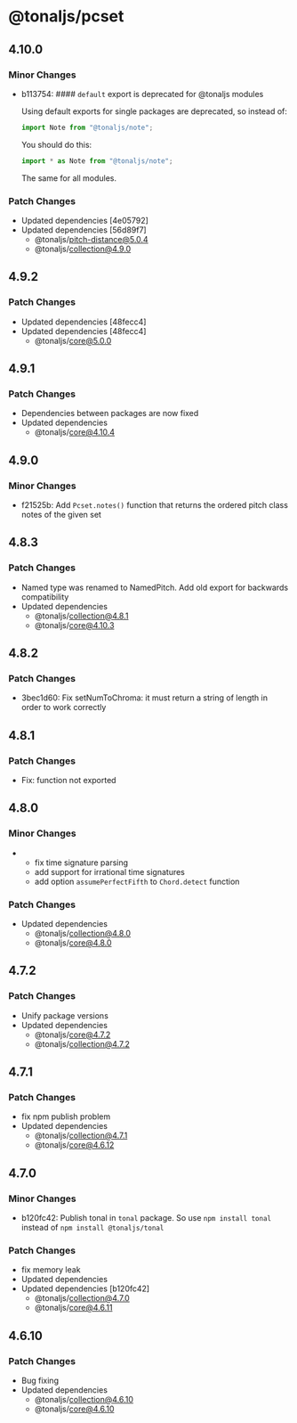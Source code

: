# @tonaljs/pcset

## 4.10.0

### Minor Changes

- b113754: #### `default` export is deprecated for @tonaljs modules

  Using default exports for single packages are deprecated, so instead of:

  ```js
  import Note from "@tonaljs/note";
  ```

  You should do this:

  ```js
  import * as Note from "@tonaljs/note";
  ```

  The same for all modules.

### Patch Changes

- Updated dependencies [4e05792]
- Updated dependencies [56d89f7]
  - @tonaljs/pitch-distance@5.0.4
  - @tonaljs/collection@4.9.0

## 4.9.2

### Patch Changes

- Updated dependencies [48fecc4]
- Updated dependencies [48fecc4]
  - @tonaljs/core@5.0.0

## 4.9.1

### Patch Changes

- Dependencies between packages are now fixed
- Updated dependencies
  - @tonaljs/core@4.10.4

## 4.9.0

### Minor Changes

- f21525b: Add `Pcset.notes()` function that returns the ordered pitch class notes of the given set

## 4.8.3

### Patch Changes

- Named type was renamed to NamedPitch. Add old export for backwards compatibility
- Updated dependencies
  - @tonaljs/collection@4.8.1
  - @tonaljs/core@4.10.3

## 4.8.2

### Patch Changes

- 3bec1d60: Fix setNumToChroma: it must return a string of length in order to work correctly

## 4.8.1

### Patch Changes

- Fix: function not exported

## 4.8.0

### Minor Changes

- - fix time signature parsing
  - add support for irrational time signatures
  - add option `assumePerfectFifth` to `Chord.detect` function

### Patch Changes

- Updated dependencies
  - @tonaljs/collection@4.8.0
  - @tonaljs/core@4.8.0

## 4.7.2

### Patch Changes

- Unify package versions
- Updated dependencies
  - @tonaljs/core@4.7.2
  - @tonaljs/collection@4.7.2

## 4.7.1

### Patch Changes

- fix npm publish problem
- Updated dependencies
  - @tonaljs/collection@4.7.1
  - @tonaljs/core@4.6.12

## 4.7.0

### Minor Changes

- b120fc42: Publish tonal in `tonal` package. So use `npm install tonal` instead of `npm install @tonaljs/tonal`

### Patch Changes

- fix memory leak
- Updated dependencies
- Updated dependencies [b120fc42]
  - @tonaljs/collection@4.7.0
  - @tonaljs/core@4.6.11

## 4.6.10

### Patch Changes

- Bug fixing
- Updated dependencies
  - @tonaljs/collection@4.6.10
  - @tonaljs/core@4.6.10

